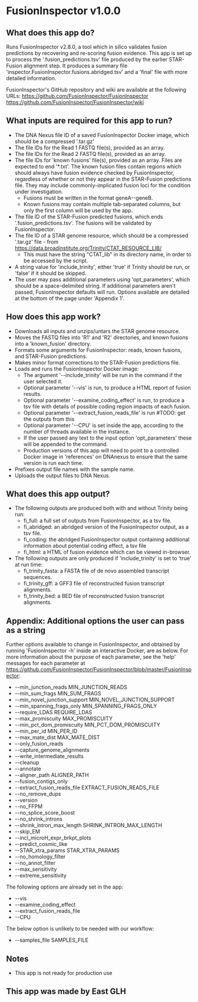 # FusionInspector v1.0.0

## What does this app do?
Runs FusionInspector v2.8.0, a tool which in silico validates fusion predictions by recovering and re-scoring fusion evidence. This app is set up to process the '.fusion_predictions.tsv' file produced by the earlier STAR-Fusion alignment step. It produces a summary file 'inspector.FusionInspector.fusions.abridged.tsv' and a 'final' file with more detailed information.

FusionInspector's GitHub repository and wiki are available at the following URLs:
https://github.com/FusionInspector/FusionInspector
https://github.com/FusionInspector/FusionInspector/wiki

## What inputs are required for this app to run?
* The DNA Nexus file ID of a saved FusionInspector Docker image, which should be a compressed '.tar.gz'
* The file IDs for the Read 1 FASTQ file(s), provided as an array.
* The file IDs for the Read 2 FASTQ file(s), provided as an array.
* The file IDs for 'known fusions' file(s), provided as an array. Files are expected to end '*.txt'. The known fusion files contain regions which should always have fusion evidence checked by FusionInspector, regardless of whether or not they appear in the STAR-Fusion predictions file. They may include commonly-implicated fusion loci for the condition under investigation. 
    * Fusions must be written in the format geneA--geneB.
    * Known fusions may contain multiple tab-separated columns, but only the first column will be used by the app.
* The file ID of the STAR-Fusion predicted fusions, which ends '.fusion_predictions.tsv'. The fusions will be validated by FusionInspector.
* The file ID of a STAR genome resource, which should be a compressed '.tar.gz' file - from https://data.broadinstitute.org/Trinity/CTAT_RESOURCE_LIB/
    * This must have the string "CTAT_lib" in its directory name, in order to be accessed by the script.
* A string value for 'include_trinity', either 'true' if Trinity should be run, or 'false' if it should be skipped.
* The user may pass additional parameters using 'opt_parameters', which should be a space-delimited string. If additional parameters aren't passed, FusionInspector defaults will run. Options available are detailed at the bottom of the page under 'Appendix 1'.

## How does this app work?
* Downloads all inputs and unzips/untars the STAR genome resource.
* Moves the FASTQ files into 'R1' and 'R2' directories, and known fusions into a 'known_fusion' directory.
* Formats some arguments for FusionInspector: reads, known fusions, and STAR-Fusion predictions.
* Makes minor format corrections to the STAR-Fusion predictions file.
* Loads and runs the FusionInspector Docker image:
    * The argument '--include_trinity' will be run in the command if the user selected it.
    * Optional parameter '--vis' is run, to produce a HTML report of fusion results.
    * Optional parameter '--examine_coding_effect' is run, to produce a tsv file with details of possible coding region impacts of each fusion.
    * Optional parameter '--extract_fusion_reads_file' is run #TODO: get the outputs from this
    * Optional parameter '--CPU' is set inside the app, according to the number of threads available in the instance.
    * If the user passed any text to the input option 'opt_parameters' these will be appended to the command.
    * Production versions of this app will need to point to a controlled Docker image in 'references' on DNAnexus to ensure that the same version is run each time.
* Prefixes output file names with the sample name.
* Uploads the output files to DNA Nexus.


## What does this app output?
* The following outputs are produced both with and without Trinity being run:
    * fi_full: a full set of outputs from FusionInspector, as a tsv file.
    * fi_abridged: an abridged version of the FusionInspector output, as a tsv file.
    * fi_coding: the abridged FusionInspector output containing additional information about potential coding effect, a tsv file 
    * fi_html: a HTML of fusion evidence which can be viewed in-browser.
* The following outputs are only produced if 'include_trinity' is set to 'true' at run time:
    * fi_trinity_fasta: a FASTA file of de novo assembled transcript sequences.
    * fi_trinity_gff: a GFF3 file of reconstructed fusion transcript alignments.
    * fi_trinity_bed: a BED file of reconstructed fusion transcript alignments.


## Appendix: Additional options the user can pass as a string
Further options available to change in FusionInspector, and obtained by running 'FusionInspector -h' inside an interactive Docker, are as below. For more information about the purpose of each parameter, see the 'help' messages for each parameter at https://github.com/FusionInspector/FusionInspector/blob/master/FusionInspector:
* --min_junction_reads MIN_JUNCTION_READS
* --min_sum_frags MIN_SUM_FRAGS
* --min_novel_junction_support MIN_NOVEL_JUNCTION_SUPPORT
* --min_spanning_frags_only MIN_SPANNING_FRAGS_ONLY
* --require_LDAS REQUIRE_LDAS
* --max_promiscuity MAX_PROMISCUITY
* --min_pct_dom_promiscuity MIN_PCT_DOM_PROMISCUITY
* --min_per_id MIN_PER_ID
* --max_mate_dist MAX_MATE_DIST
* --only_fusion_reads
* --capture_genome_alignments
* --write_intermediate_results
* --cleanup
* --annotate
* --aligner_path ALIGNER_PATH
* --fusion_contigs_only
* --extract_fusion_reads_file EXTRACT_FUSION_READS_FILE
* --no_remove_dups
* --version
* --no_FFPM
* --no_splice_score_boost
* --no_shrink_introns
* --shrink_intron_max_length SHRINK_INTRON_MAX_LENGTH
* --skip_EM
* --incl_microH_expr_brkpt_plots
* --predict_cosmic_like
* --STAR_xtra_params STAR_XTRA_PARAMS
* --no_homology_filter
* --no_annot_filter
* --max_sensitivity
* --extreme_sensitivity

The following options are already set in the app:
* --vis 
* --examine_coding_effect 
* --extract_fusion_reads_file
* --CPU

The below option is unlikely to be needed with our workflow:
* --samples_file SAMPLES_FILE

## Notes
* This app is not ready for production use

## This app was made by East GLH